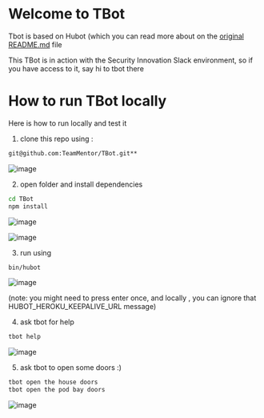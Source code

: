 Welcome to TBot
=====

Tbot is based on Hubot (which you can read more about on the [original README.md](Original_README.md) file

This TBot is in action with the Security Innovation Slack environment, so if you have access to it, say hi to tbot there

How to run TBot locally
=====
Here is how to run locally and test it

1) clone this repo using : 

```bash
git@github.com:TeamMentor/TBot.git**
```

![image](https://cloud.githubusercontent.com/assets/656739/7338914/7150ba3a-ec53-11e4-823f-251bcb12cbec.png)

2) open folder and install dependencies

```bash
cd TBot
npm install
```
![image](https://cloud.githubusercontent.com/assets/656739/7338920/a7f40aa6-ec53-11e4-89d7-95fe3bd42743.png)

![image](https://cloud.githubusercontent.com/assets/656739/7338921/b03ace66-ec53-11e4-8691-338641d746bf.png)

3) run using

```bash
bin/hubot
```
![image](https://cloud.githubusercontent.com/assets/656739/7338927/db8659f0-ec53-11e4-861e-e60c39bbfec0.png)

(note: you might need to press enter once, and locally , you can ignore that  HUBOT_HEROKU_KEEPALIVE_URL message)

4) ask tbot for help

```bash
tbot help
```
![image](https://cloud.githubusercontent.com/assets/656739/7338936/3bfb1406-ec54-11e4-949b-a7f052925b8b.png)

5) ask tbot to open some doors :)

```bash
tbot open the house doors
tbot open the pod bay doors
```
![image](https://cloud.githubusercontent.com/assets/656739/7338941/702dd65a-ec54-11e4-8f38-ee4ea7ade3de.png)
